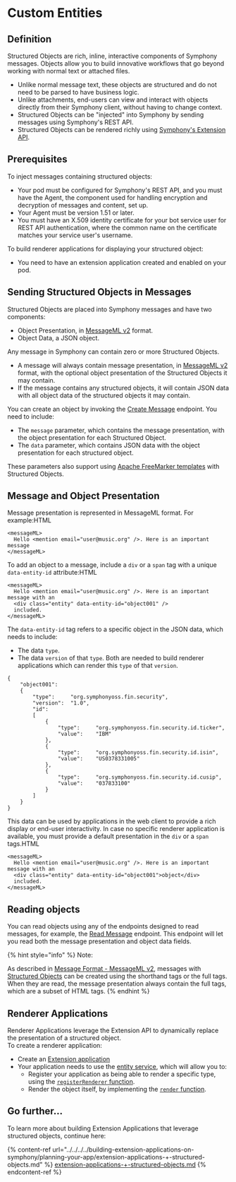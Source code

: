 # Custom Entities

## Definition

Structured Objects are rich, inline, interactive components of Symphony messages. Objects allow you to build innovative workflows that go beyond working with normal text or attached files.

* Unlike normal message text, these objects are structured and do not need to be parsed to have business logic.
* Unlike attachments, end-users can view and interact with objects directly from their Symphony client, without having to change context.
* Structured Objects can be "injected" into Symphony by sending messages using Symphony's REST API.&#x20;
* Structured Objects can be rendered richly using [Symphony's Extension API](../../../../building-extension-applications-on-symphony/overview-of-extension-api/).

## Prerequisites

To inject messages containing structured objects:

* Your pod must be configured for Symphony's REST API, and you must have the Agent, the component used for handling encryption and decryption of messages and content, set up.
* Your Agent must be version 1.51 or later.
* You must have an X.509 identity certificate for your bot service user for REST API authentication, where the common name on the certificate matches your service user's username.

To build renderer applications for displaying your structured object:

* You need to have an extension application created and enabled on your pod.

## Sending Structured Objects in Messages

Structured Objects are placed into Symphony messages and have two components:

* Object Presentation, in [MessageML v2](broken-reference) format.
* Object Data, a JSON object.

Any message in Symphony can contain zero or more Structured Objects.

* A message will always contain message presentation, in [MessageML v2](broken-reference) format, with the optional object presentation of the Structured Objects it may contain.
* If the message contains any structured objects, it will contain JSON data with all object data of the structured objects it may contain.

You can create an object by invoking the [Create Message](https://rest-api.symphony.com/docs/create-message-v4) endpoint. You need to include:

* The `message` parameter, which contains the message presentation, with the object presentation for each Structured Object.
* The `data` parameter, which contains JSON data with the object presentation for each structured object.

These parameters also support using [Apache FreeMarker templates](http://freemarker.org/) with Structured Objects.

## Message and Object Presentation

Message presentation is represented in MessageML format. For example:HTML

```markup
<messageML>
  Hello <mention email="user@music.org" />. Here is an important message
</messageML>
```

To add an object to a message, include a `div` or a `span` tag with a unique `data-entity-id` attribute:HTML

```markup
<messageML>
  Hello <mention email="user@music.org" />. Here is an important message with an
  <div class="entity" data-entity-id="object001" /> 
  included.
</messageML>
```

The `data-entity-id` tag refers to a specific object in the JSON data, which needs to include:

* The data `type`.
* The data `version` of that `type`. Both are needed to build renderer applications which can render this `type` of that `version`.

```
{
    "object001":
    {
        "type":     "org.symphonyoss.fin.security",
        "version":  "1.0",
        "id":
        [
            {
                "type":     "org.symphonyoss.fin.security.id.ticker",
                "value":    "IBM"
            },
            {
                "type":     "org.symphonyoss.fin.security.id.isin",
                "value":    "US0378331005"
            },
            {
                "type":     "org.symphonyoss.fin.security.id.cusip",
                "value":    "037833100"
            }
        ]
    }
}
```

This data can be used by applications in the web client to provide a rich display or end-user interactivity. In case no specific renderer application is available, you must provide a default presentation in the `div` or a `span` tags.HTML

```markup
<messageML>
  Hello <mention email="user@music.org" />. Here is an important message with an 
  <div class="entity" data-entity-id="object001">object</div> 
  included.
</messageML>
```

## Reading objects

You can read objects using any of the endpoints designed to read messages, for example, the [Read Message](https://developers.symphony.com/restapi/reference#messages-v4) endpoint. This endpoint will let you read both the message presentation and object data fields.

{% hint style="info" %}
Note:

As described in [Message Format - MessageML v2](broken-reference), messages with [Structured Objects](structured-objects.md) can be created using the shorthand tags or the full tags. When they are read, the message presentation always contain the full tags, which are a subset of HTML tags.
{% endhint %}

## Renderer Applications

Renderer Applications leverage the Extension API to dynamically replace the presentation of a structured object.\
To create a renderer application:

* Create an [Extension application](../../../../building-extension-applications-on-symphony/building-extension-applications-on-symphony.md)
* Your application needs to use the [entity service](../../../../building-extension-applications-on-symphony/overview-of-extension-api/extension-api-services/entity-service/), which will allow you to:
  * Register your application as being able to render a specific type, using the [`registerRenderer` function](../../../../building-extension-applications-on-symphony/overview-of-extension-api/extension-api-services/entity-service/#registerrenderer).
  * Render the object itself, by implementing the [`render` function](../../../../building-extension-applications-on-symphony/overview-of-extension-api/extension-api-services/entity-service/#render).

## Go further...

To learn more about building Extension Applications that leverage structured objects, continue here:

{% content-ref url="../../../../building-extension-applications-on-symphony/planning-your-app/extension-applications-+-structured-objects.md" %}
[extension-applications-+-structured-objects.md](../../../../building-extension-applications-on-symphony/planning-your-app/extension-applications-+-structured-objects.md)
{% endcontent-ref %}
